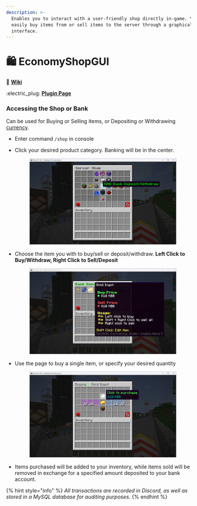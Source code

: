 ```yaml
---
description: >-
  Enables you to interact with a user-friendly shop directly in-game. You can
  easily buy items from or sell items to the server through a graphical user
  interface.
---
```


# 🛍️ EconomyShopGUI

:book: [**Wiki**](https://wiki.gpplugins.com/economyshopgui)

:electric\_plug: [**Plugin Page**](https://www.spigotmc.org/resources/economyshopgui-premium.104414/)

### Accessing the Shop or Bank

Can be used for Buying or Selling items, or Depositing or Withdrawing [currency](../rules-and-regulations/h.r.-3241.1-centralized-banking-system.md).

* Enter command `/shop` in console
*   Click your desired product category. Banking will be in the center.&#x20;

    <figure><img src="../.gitbook/assets/esg_step_1.png" alt=""><figcaption></figcaption></figure>
*   Choose the item you with to buy/sell or deposit/withdraw. **Left Click to Buy/Withdraw, Right Click to Sell/Deposit**

    <figure><img src="../.gitbook/assets/esg_step_2.png" alt=""><figcaption></figcaption></figure>
*   Use the page to buy a single item, or specify your desired quantity

    <figure><img src="../.gitbook/assets/esg_step_3.png" alt=""><figcaption></figcaption></figure>
* Items purchased will be added to your inventory, while items sold will be removed in exchange for a specified amount deposited to your bank account.

{% hint style="info" %}
_All transactions are recorded in Discord, as well as stored in a MySQL database for auditing purposes._
{% endhint %}
